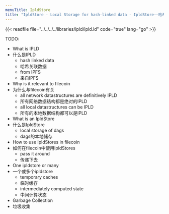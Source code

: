 ```yaml
---
menuTitle: IpldStore
title: "IpldStore - Local Storage for hash-linked data - IpldStore——哈希链接数据的本地存储"
---
```


{{< readfile file="../../../../libraries/ipld/ipld.id" code="true" lang="go" >}}

TODO:

- What is IPLD
- 什么是IPLD
  - hash linked data
  - 哈希关联数据
  - from IPFS
  - 来自IPFS
- Why is it relevant to filecoin
- 为什么与filecoin有关
  - all network datastructures are definitively IPLD
  - 所有网络数据结构都是绝对的IPLD
  - all local datastructures can be IPLD
  - 所有的本地数据结构都可以是IPLD
- What is an IpldStore
- 什么是IpldStore
  - local storage of dags
  - dags的本地储存
- How to use IpldStores in filecoin
- 如何在filecoin中使用IpldStores
  - pass it around
  - 传递下去
- One ipldstore or many
- 一个或多个ipldstore
  - temporary caches
  - 临时缓存
  - intermediately computed state
  - 中间计算状态
- Garbage Collection
- 垃圾收集
